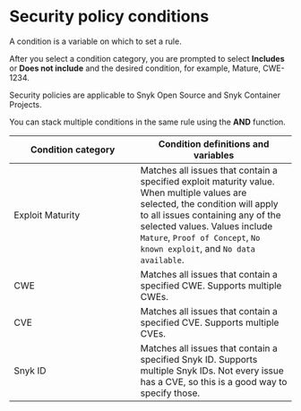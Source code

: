 # Security policy conditions

A condition is a variable on which to set a rule.

After you select a condition category, you are prompted to select **Includes** or **Does not include** and the desired condition, for example, Mature, CWE-1234.&#x20;

Security policies are applicable to Snyk Open Source and Snyk Container Projects.

You can stack multiple conditions in the same rule using the **AND** function.

<table data-header-hidden><thead><tr><th width="210">Condition category</th><th>Condition definitions and variables</th></tr></thead><tbody><tr><td>Exploit Maturity</td><td>Matches all issues that contain a specified exploit maturity value. When multiple values are selected, the condition will apply to all issues containing any of the selected values. Values include <code>Mature</code>, <code>Proof of Concept</code>, <code>No known exploit</code>, and <code>No data available</code>.</td></tr><tr><td>CWE</td><td>Matches all issues that contain a specified CWE. Supports multiple CWEs.</td></tr><tr><td>CVE</td><td>Matches all issues that contain a specified CVE. Supports multiple CVEs.</td></tr><tr><td>Snyk ID</td><td>Matches all issues that contain a specified Snyk ID. Supports multiple Snyk IDs. Not every issue has a CVE, so this is a good way to specify those.</td></tr></tbody></table>
